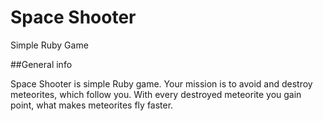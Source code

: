 # Space Shooter

Simple Ruby Game

##General info

Space Shooter is simple Ruby game. Your mission is to avoid and destroy meteorites, which follow you. With every destroyed meteorite you gain point, what makes meteorites fly faster. 